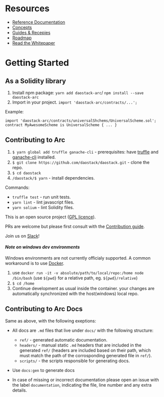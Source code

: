 # Resources

- [Reference Documentation](ref/toc.md)
- [Concepts](concepts.md)
- [Guides & Recepies](guides.md)
- [Roadmap](roadmap.md)
- [Read the Whitepaper](DAOstack%20White%20Paper%20V1.0.pdf)

# Getting Started
## As a Solidity library

1. Install npm package: `yarn add daostack-arc`/ `npm install --save daostack-arc`
2. Import in your project. `import 'daostack-arc/contracts/...';`

Example:
```
import 'daostack-arc/contracts/universalShchems/UniversalScheme.sol';
contract MyAwesomeScheme is UniversalScheme { ... }
```

## Contributing to Arc

1. `$ yarn global add truffle ganache-cli` - prerequisites: have [truffle](https://github.com/trufflesuite/truffle) and [ganache-cli](https://github.com/trufflesuite/ganache-cli) installed.
2. `$ git clone https://github.com/daostack/daostack.git` - clone the repo.
3. `$ cd daostack`
4. `/daostack/$ yarn` - install dependencies.

Commands:
* `truffle test` - run unit tests.
* `yarn lint` - lint javascript files.
* `yarn solium` - lint Solidity files.

This is an open source project ([GPL licence](https://github.com/daostack/daostack/blob/master/LICENSE)).

PRs are welcome but please first consult with the [Contribution guide](https://github.com/daostack/daostack/blob/master/CONTRIBUTING.md).

Join us on [Slack](https://daostack.slack.com/)!

#### *Note on windows dev environments*
Windows environments are not currently officialy supported.
A common workaround is to use [Docker](https://www.docker.com/).
1. use `docker run -it -v absolute/path/to/local/repo:/home node /bin/bash` (use `${pwd}` for a relative path, eg. `${pwd}/relative`)
2. `$ cd /home`
3. Continue development as usual inside the container. your changes are automatically synchronized with the host(windows) local repo.

## Contributing to Arc Docs
Same as above, with the following exeptions:
* All docs are `.md` files that live under `docs/` with the following structure:
    * `ref/` - generated automatic documentation.
    * `headers/` - manual static `.md` headers that are included in the generated `ref/` (headers are included based on their path, which must match the path of the corrosponding generated file in `ref/`).
    * `scripts/` - the scripts responsible for generating docs.

* Use `docs:gen` to generate docs 
* In case of missing or incorrect documentation please open an issue with the label `documentation`, indicating the file, line number and any extra details.
